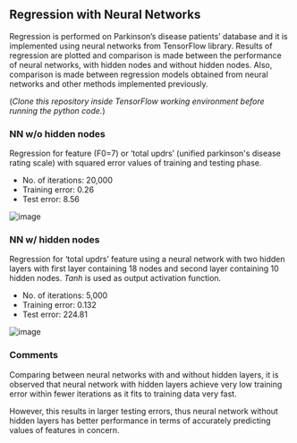 ## Regression with Neural Networks

Regression is performed on Parkinson’s disease patients’ database and it is implemented using neural networks from TensorFlow library. Results of regression are plotted and comparison is made between the performance of neural networks, with hidden nodes and without hidden nodes. Also, comparison is made between regression models obtained from neural networks and other methods implemented previously.

(*Clone this repository inside TensorFlow working environment before running the python code.*)

### NN w/o hidden nodes

Regression for feature (F0=7) or ‘total updrs’ (unified parkinson's disease rating scale) with squared error values of training and testing phase. 

- No. of iterations: 20,000
- Training error: 0.26
- Test error: 8.56

![image](https://user-images.githubusercontent.com/25234772/220730937-c6f516a0-cff1-4c13-802b-c2e69ea0139b.png)

### NN w/ hidden nodes

Regression for ‘total updrs’ feature using a neural network with two hidden layers with first layer containing 18 nodes and second layer containing 10 hidden nodes. *Tanh* is used as output activation function.

- No. of iterations: 5,000
- Training error: 0.132
- Test error: 224.81

![image](https://user-images.githubusercontent.com/25234772/220731812-89a2cf8c-3c85-49e4-b483-d9d6b6622cf7.png)

### Comments

Comparing between neural networks with and without hidden layers, it is observed that neural network with hidden layers achieve very low training error within fewer iterations as it fits to training data very fast.

However, this results in larger testing errors, thus neural network without hidden layers has better performance in terms of accurately predicting values of features in concern.
